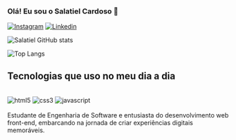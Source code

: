 
### Olá! Eu sou o Salatiel Cardoso 👋

[![Instagram](https://img.shields.io/badge/Instagram-E4405F?style=for-the-badge&logo=instagram&logoColor=white)](https://www.instagram.com/theokrdozo/)
[![Linkedin](https://img.shields.io/badge/LinkedIn-0077B5?style=for-the-badge&logo=linkedin&logoColor=white)](https://www.linkedin.com/in/theokrdozo/)

![Salatiel GitHub stats](https://github-readme-stats.vercel.app/api?username=TheoKrdozo&show_icons=true&theme=tokyonight)

![Top Langs](https://github-readme-stats.vercel.app/api/top-langs/?username=TheoKrdozo&demo=true)

## Tecnologias que uso no meu dia a dia

<div style="display: inline-block;">
    <br>
    <img style="align-items:center;" src="https://img.shields.io/badge/HTML5-E34F26?style=for-the-badge&logo=html5&logoColor=white" alt="html5">
    <img style="align-items:center;" src="https://img.shields.io/badge/CSS3-1572B6?style=for-the-badge&logo=css3&logoColor=white" alt="css3">
    <img style="align-items:center;" src="https://img.shields.io/badge/JavaScript-F7DF1E?style=for-the-badge&logo=javascript&logoColor=black" alt="javascript">
</div>
<br><br>
Estudante de Engenharia de Software e entusiasta do desenvolvimento web front-end, embarcando na jornada de criar experiências digitais memoráveis.

